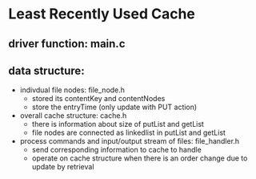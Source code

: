 # Least Recently Used Cache 

## driver function: main.c
## data structure:
- indivdual file nodes: file_node.h
    - stored its contentKey and contentNodes 
    - store the entryTime (only update with PUT action)   
- overall cache structure: cache.h
    - there is information about size of putList and getList
    - file nodes are connected as linkedlist in putList and getList 
- process commands and input/output stream of files: file_handler.h
    - send corresponding information to cache to handle 
    - operate on cache structure when there is an order change
      due to update by retrieval

